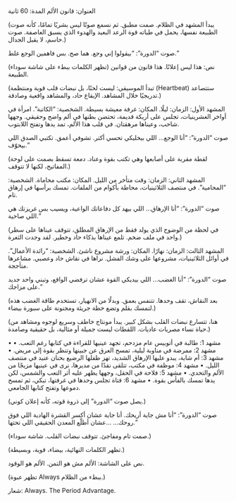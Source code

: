 العنوان: قانون الألم
المدة: 60 ثانية

(يبدأ المشهد في الظلام. صمت مطبق. ثم نسمع صوتًا ليس بشريًا تمامًا، كأنه صوت الطبيعة نفسها، يحمل في طياته قوة الرعد البعيد والهدوء الذي يسبق العاصفة. صوت حاسم، لا يقبل الجدال.)

صوت “الدورة”:
“بيقولوا إني وجع.
هما صح.
بس فاهمين الوجع غلط.”

(تظهر الكلمات ببطء على شاشة سوداء)
نص: هذا ليس إعلانًا. هذا قانون من قوانين الطبيعة.

(تبدأ الموسيقى: ليست لحنًا، بل نبضات قلب قوية ومنتظمة (Heartbeat) ستتصاعد تدريجيًا خلال المشاهد. الإيقاع حاد، والمشاهد واقعية وصادقة.)

المشهد الأول:
الزمان: ليلًا.
المكان: غرفة معيشة بسيطة.
الشخصية: “الكاتبة”. امرأة في أواخر العشرينيات، تجلس على أريكة قديمة، تحتضن بطنها في ألم واضح وحقيقي. وجهها شاحب، وعيناها مرهقتان. في قلب هذا الألم، تمد يدها وتفتح اللابتوب.

صوت “الدورة”:
“أنا الوجع… اللي بيخليكي تحسي أكتر. تشوفي أعمق. تكتبي الصدق اللي بيخوّف.”

(لقطة مقربة على أصابعها وهي تكتب بقوة وعناد. دمعة تسقط بصمت على لوحة المفاتيح، لكنها لا تتوقف.)

المشهد الثاني:
الزمان: وقت متأخر من الليل.
المكان: مكتب محاماة.
الشخصية: “المحامية”. في منتصف الثلاثينيات، محاطة بأكوام من الملفات. تمسك برأسها في إرهاق تام.

صوت “الدورة”:
“أنا الإرهاق… اللي بيهد كل دفاعاتك الواعية، ويسيب بس غريزتك هي اللي صاحية.”

(في لحظة من الوضوح الذي يولد فقط من الإرهاق المطلق، تتوقف عيناها على سطر واحد في ملف ضخم. تلمع عيناها بذكاء حاد وخطير. لقد وجدت الثغرة.)

المشهد الثالث:
الزمان: نهارًا.
المكان: ورشة مشروع ناشئ.
الشخصية: “رائدة الأعمال”. في أوائل الثلاثينيات، مشروعها على وشك الفشل. نراها في نقاش حاد وعصبي. مشاعرها متأججة.

صوت “الدورة”:
“أنا الغضب… اللي بيديكي القوة عشان ترفضي الواقع، وتبني واحد جديد على مزاجك.”

(بعد النقاش، تقف وحدها. تتنفس بعمق. وبدلًا من الانهيار، تستخدم طاقة الغضب هذه لتمسك بقلم وتضع خطة جريئة ومجنونة على سبورة بيضاء.)

(هنا، تتسارع نبضات القلب بشكل كبير. يبدأ مونتاج خاطف وسريع لوجوه ومشاهد من حياة نساء مصريات عاديات. اللقطات ليست جميلة أو مثالية، بل حقيقية وصامدة.)

•	مشهد 1: طالبة في أتوبيس عام مزدحم، تجهد عينيها للقراءة في كتابها رغم التعب.
•	مشهد 2: ممرضة في مناوبة ليلية، تمسح العرق عن جبينها وتنظر بقوة إلى مريض.
•	مشهد 3: أم شابة، يبدو عليها الإرهاق الشديد، تهز طفلها الرضيع بحنان عنيد في منتصف الليل.
•	مشهد 4: موظفة في مكتب، تتلقى نقدًا من مديرها، نرى في عينيها مزيجًا من الألم والتحدي.
•	مشهد 5: فلاحة في الحقل، وجهها يظهر عليه أثر التعب والشمس، لكن يدها تمسك بالفأس بقوة.
•	مشهد 6: فتاة تجلس وحدها في غرفتها، تبكي، ثم تمسح دموعها وتفتح كتابها الجامعي.

(يصل صوت “الدورة” إلى ذروة قوته، كأنه إعلان كوني.)

صوت “الدورة”:
“أنا مش جاية أريحك.
أنا جاية عشان أكسر القشرة الهادية اللي فوق روحك…
…عشان أطلّع المعدن الحقيقي اللي تحتها.”

(صمت تام ومفاجئ. تتوقف نبضات القلب. شاشة سوداء.)

(تظهر الكلمات النهائية، بيضاء، قوية، وبسيطة.)

نص على الشاشة: الألم مش هو التمن. الألم هو الوقود.

(تظهر عبوة Always ببطء من الظلام.)

شعار:
Always. The Period Advantage.
